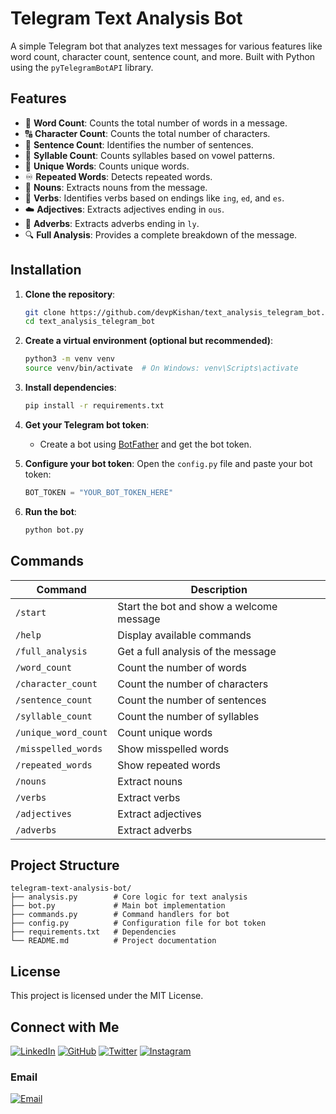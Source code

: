 # Telegram Text Analysis Bot

A simple Telegram bot that analyzes text messages for various features like word count, character count, sentence count, and more. Built with Python using the `pyTelegramBotAPI` library.

## Features

- 📝 **Word Count**: Counts the total number of words in a message.
- 🔠 **Character Count**: Counts the total number of characters.
- 📄 **Sentence Count**: Identifies the number of sentences.
- 🔣 **Syllable Count**: Counts syllables based on vowel patterns.
- 🌟 **Unique Words**: Counts unique words.
- ♾️ **Repeated Words**: Detects repeated words.
- 👑 **Nouns**: Extracts nouns from the message.
- 🏃 **Verbs**: Identifies verbs based on endings like `ing`, `ed`, and `es`.
- ☁️ **Adjectives**: Extracts adjectives ending in `ous`.
- 💨 **Adverbs**: Extracts adverbs ending in `ly`.
- 🔍 **Full Analysis**: Provides a complete breakdown of the message.

## Installation

1. **Clone the repository**:
   ```bash
   git clone https://github.com/devpKishan/text_analysis_telegram_bot.git
   cd text_analysis_telegram_bot
   ```

2. **Create a virtual environment (optional but recommended)**:
   ```bash
   python3 -m venv venv
   source venv/bin/activate  # On Windows: venv\Scripts\activate
   ```

3. **Install dependencies**:
   ```bash
   pip install -r requirements.txt
   ```

4. **Get your Telegram bot token**:
   - Create a bot using [BotFather](https://t.me/BotFather) and get the bot token.

5. **Configure your bot token**:
   Open the `config.py` file and paste your bot token:
   ```python
   BOT_TOKEN = "YOUR_BOT_TOKEN_HERE"
   ```

6. **Run the bot**:
   ```bash
   python bot.py
   ```

## Commands

| Command            | Description                         |
|--------------------|-------------------------------------|
| `/start`           | Start the bot and show a welcome message |
| `/help`            | Display available commands          |
| `/full_analysis`   | Get a full analysis of the message  |
| `/word_count`      | Count the number of words           |
| `/character_count` | Count the number of characters      |
| `/sentence_count`  | Count the number of sentences       |
| `/syllable_count`  | Count the number of syllables       |
| `/unique_word_count` | Count unique words                 |
| `/misspelled_words`| Show misspelled words               |
| `/repeated_words`  | Show repeated words                 |
| `/nouns`           | Extract nouns                       |
| `/verbs`           | Extract verbs                       |
| `/adjectives`      | Extract adjectives                  |
| `/adverbs`         | Extract adverbs                     |

## Project Structure

```
telegram-text-analysis-bot/
├── analysis.py        # Core logic for text analysis
├── bot.py             # Main bot implementation
├── commands.py        # Command handlers for bot
├── config.py          # Configuration file for bot token
├── requirements.txt   # Dependencies
└── README.md          # Project documentation
```

## License

This project is licensed under the MIT License.

## Connect with Me

[![LinkedIn](https://img.shields.io/badge/-LinkedIn-blue?style=flat&logo=linkedin&logoColor=white)](https://www.linkedin.com/in/xecurekishan)
[![GitHub](https://img.shields.io/badge/-GitHub-black?style=flat&logo=github&logoColor=white)](https://github.com/devpKishan)
[![Twitter](https://img.shields.io/badge/-Twitter-blue?style=flat&logo=twitter&logoColor=white)](https://x.com/DevpKishan)
[![Instagram](https://img.shields.io/badge/-Instagram-purple?style=flat&logo=instagram&logoColor=white)](https://www.instagram.com/_.xecure)

### Email
[![Email](https://img.shields.io/badge/-Email-red?style=flat&logo=gmail&logoColor=white)](mailto:kishanpatel1951.com)
